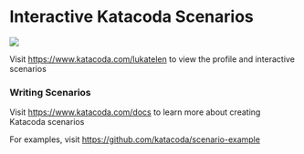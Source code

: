 # Interactive Katacoda Scenarios

[![](http://shields.katacoda.com/katacoda/lukatelen/count.svg)](https://www.katacoda.com/lukatelen "Get your profile on Katacoda.com")

Visit https://www.katacoda.com/lukatelen to view the profile and interactive scenarios

### Writing Scenarios
Visit https://www.katacoda.com/docs to learn more about creating Katacoda scenarios

For examples, visit https://github.com/katacoda/scenario-example
